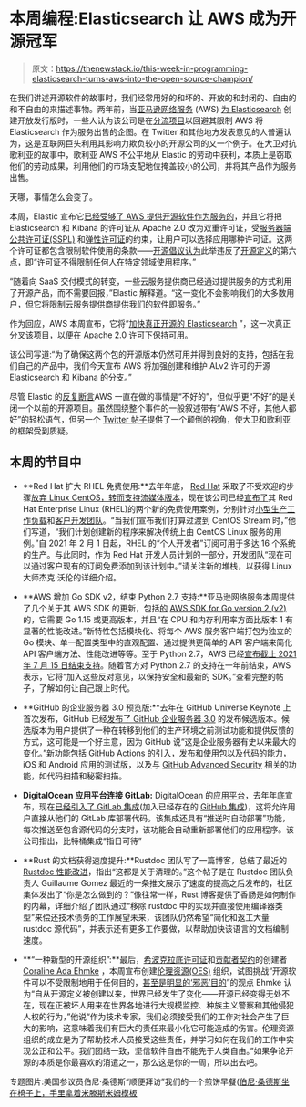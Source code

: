 # 本周编程:Elasticsearch 让 AWS 成为开源冠军

> 原文：<https://thenewstack.io/this-week-in-programming-elasticsearch-turns-aws-into-the-open-source-champion/>

在我们讲述开源软件的故事时，我们经常用好的和坏的、开放的和封闭的、自由的和不自由的来描述事物。两年前，当[亚马逊网络服务](https://aws.amazon.com/?utm_content=inline-mention) (AWS) [为 Elasticsearch](https://opendistro.github.io/for-elasticsearch/) 创建开放发行版时，一些人认为该公司是在[分流项目](https://thenewstack.io/what-the-fork-amazon/)以回避其限制 AWS 将 Elasticsearch 作为服务出售的企图。在 Twitter 和其他地方发表意见的人普遍认为，这是互联网巨头利用其影响力欺负较小的开源公司的又一个例子。在大卫对抗歌利亚的故事中，歌利亚 AWS 不公平地从 Elastic 的劳动中获利，本质上是窃取他们的劳动成果，利用他们的市场支配地位掩盖较小的公司，并将其产品作为服务出售。

天哪，事情怎么会变了。

本周，Elastic 宣布它[已经受够了 AWS 提供开源软件作为服务的](https://www.elastic.co/blog/why-license-change-AWS)，并且它将把 Elasticsearch 和 Kibana 的许可证从 Apache 2.0 改为双重许可证，受[服务器端公共许可证(SSPL)](https://www.mongodb.com/licensing/server-side-public-license) 和[弹性许可证](https://github.com/elastic/elasticsearch/blob/0d8aa7527e242fbda9d84867ab8bc955758eebce/licenses/ELASTIC-LICENSE.txt)的约束，让用户可以选择应用哪种许可证。这两个许可证都包含限制软件使用的条款——[开源倡议认为](https://opensource.org/node/1099)此举违反了[开源定义](https://opensource.org/osd)的第六点，即“许可证不得限制任何人在特定领域使用程序。”

“随着向 SaaS 交付模式的转变，一些云服务提供商已经通过提供服务的方式利用了开源产品，而不需要回报，”Elastic 解释道。“这一变化不会影响我们的大多数用户，但它将限制云服务提供商提供我们的软件即服务。”

作为回应，AWS 本周宣布，它将“[加快真正开源的 Elasticsearch](https://aws.amazon.com/fr/blogs/opensource/stepping-up-for-a-truly-open-source-elasticsearch/) ”，这一次真正分叉该项目，以便在 Apache 2.0 许可下保持可用。

该公司写道:“为了确保这两个包的开源版本仍然可用并得到良好的支持，包括在我们自己的产品中，我们今天宣布 AWS 将加强创建和维护 ALv2 许可的开源 Elasticsearch 和 Kibana 的分支。”

尽管 Elastic 的[反复断言](https://www.elastic.co/blog/why-license-change-AWS)AWS 一直在做的事情是“不好的”，但似乎更“不好”的是关闭一个以前的开源项目。虽然围绕整个事件的一般叙述带有“AWS 不好，其他人都好”的轻松语气，但另一个 [Twitter 帖子](https://twitter.com/adamhjk/status/1352427062057787393)提供了一个颠倒的视角，使大卫和歌利亚的框架受到质疑。

## 本周的节目中

*   **Red Hat 扩大 RHEL 免费使用:**去年年底， [Red Hat](https://www.openshift.com/try?utm_content=inline-mention) 采取了不受欢迎的步骤[放弃 Linux CentOS，转而支持流媒体版本](https://thenewstack.io/red-hat-deprecates-linux-centos-in-favor-of-a-streaming-edition/)，现在该公司已经[宣布了](https://www.redhat.com/en/blog/new-year-new-red-hat-enterprise-linux-programs-easier-ways-access-rhel)其 Red Hat Enterprise Linux (RHEL)的两个新的免费使用案例，分别针对[小型生产工作负载](https://www.redhat.com/en/blog/new-year-new-red-hat-enterprise-linux-programs-easier-ways-access-rhel#Bookmark%201)和[客户开发团队](https://www.redhat.com/en/blog/new-year-new-red-hat-enterprise-linux-programs-easier-ways-access-rhel#Bookmark%202)。“当我们宣布我们打算过渡到 CentOS Stream 时，”他们写道，“我们计划创建新的程序来解决传统上由 CentOS Linux 服务的用例。”自 2021 年 2 月 1 日起，RHEL 的“个人开发者”订阅可用于多达 16 个系统的生产。与此同时，作为 Red Hat 开发人员计划的一部分，开发团队“现在可以通过客户现有的订阅免费添加到该计划中。”请关注新的堆栈，以获得 Linux 大师杰克·沃伦的详细介绍。

*   **AWS 增加 Go SDK v2，结束 Python 2.7 支持:**亚马逊网络服务本周提供了几个关于其 AWS SDK 的更新，包括[的](https://aws.amazon.com/blogs/developer/aws-sdk-for-go-version-2-general-availability/) [AWS SDK for Go version 2 (v2)](https://github.com/aws/aws-sdk-go-v2/releases) 的，它需要 Go 1.15 或更高版本，并且“在 CPU 和内存利用率方面比版本 1 有显著的性能改进。”新特性包括模块化、将每个 AWS 服务客户端打包为独立的 Go 模块、单一配置类型中的直观配置、通过提供更简单的 API 客户端来简化 API 客户端方法、性能改进等等。至于 Python 2.7，AWS 已经[宣布截止 2021 年 7 月 15 日结束支持](https://aws.amazon.com/blogs/developer/announcing-end-of-support-for-python-2-7-in-aws-sdk-for-python-and-aws-cli-v1/)。随着官方对 Python 2.7 的支持在一年前结束，AWS 表示，它将“加入这些反对意见，以保持安全和最新的 SDK。”查看完整的帖子，了解如何让自己跟上时代。

*   **GitHub 的企业服务器 3.0 预览版:**去年在 GitHub Universe Keynote 上首次发布，GitHub 已经[发布了 GitHub 企业服务器 3.0](https://github.blog/2021-01-15-github-enterprise-server-3-0-is-here/) 的发布候选版本。候选版本为用户提供了一种在转移到他们的生产环境之前测试功能和提供反馈的方式，这可能是一个好主意，因为 GitHub 说“这是企业服务器有史以来最大的变化。”新功能包括 GitHub Actions 的引入，发布和使用包以及代码的能力，iOS 和 Android 应用的测试版，以及与 [GitHub Advanced Security](https://github.com/features/security) 相关的功能，如代码扫描和秘密扫描。
*   **DigitalOcean 应用平台连接 GitLab:** DigitalOcean 的[应用平台](https://www.digitalocean.com/products/app-platform)，去年年底宣布，现在[已经引入了 GitLab 集成](https://www.digitalocean.com/blog/introducing-gitlab-integration-for-digitalocean-app-platform)(加入已经存在的 [GitHub 集成](https://www.youtube.com/watch?v=fE0ybwkW9Pw))，这将允许用户直接从他们的 GitLab 库部署代码。该集成还具有“推送时自动部署”功能，每次推送至包含源代码的分支时，该功能会自动重新部署他们的应用程序。该公司指出，比特桶集成“指日可待”

*   **Rust 的文档获得速度提升:**Rustdoc 团队写了一篇博客，总结了最近的 [Rustdoc 性能改进](https://blog.rust-lang.org/inside-rust/2021/01/15/rustdoc-performance-improvements.html)，指出“这都是关于清理的。”这个帖子是在 Rustdoc 团队负责人 Guillaume Gomez 最近的一条推文展示了速度的提高之后发布的，社区集体发出了“你是怎么做到的？”像往常一样，Rust 博客提供了香肠是如何制作的内幕，详细介绍了团队通过“移除 rustdoc 中的实现并直接使用编译器类型”来偿还技术债务的工作展望未来，该团队仍然希望“简化和返工大量 rustdoc 源代码”，并表示还有更多工作要做，以帮助加快该语言的文档编制速度。
*   **“一种新型的开源组织”:**最后，[希波克拉底许可证](https://firstdonoharm.dev/)和[贡献者契约](https://contributor-covenant.org/)的创建者 [Coraline Ada Ehmke](https://en.wikipedia.org/wiki/Coraline_Ada_Ehmke) ，本周宣布创建[伦理资源(OES)](https://ethicalsource.dev/blog/oes-announcement/) 组织，试图挑战“开源软件可以不受限制地用于任何目的，[甚至是明显的‘邪恶’目的](https://opensource.org/faq#evil)”的观点 Ehmke 认为“自从开源定义被创建以来，世界已经发生了变化——开源已经变得无处不在，现在正被坏人用来在世界各地进行大规模监控、种族主义警察和其他侵犯人权的行为，”他说“作为技术专家，我们必须接受我们的工作对社会产生了巨大的影响，这意味着我们有巨大的责任来最小化它可能造成的伤害。伦理资源组织的成立是为了帮助技术人员接受这些责任，并学习如何在我们的工作中实现公正和公平。我们团结一致，坚信软件自由不能先于人类自由。”如果争论开源的本质是你最喜欢的消遣之一，那么这是你的一周，所以出去吧。

专题图片:美国参议员伯尼·桑德斯“顺便拜访”我们的一个煎饼早餐([伯尼·桑德斯坐在椅子上，手里拿着米滕斯米姆模板](https://www.kapwing.com/explore/bernie-sanders-sitting-in-a-chair-with-mittens-meme-template)

<svg xmlns:xlink="http://www.w3.org/1999/xlink" viewBox="0 0 68 31" version="1.1"><title>Group</title> <desc>Created with Sketch.</desc></svg>
